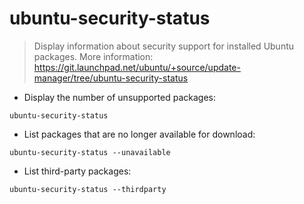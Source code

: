 # ubuntu-security-status

> Display information about security support for installed Ubuntu packages.
> More information: <https://git.launchpad.net/ubuntu/+source/update-manager/tree/ubuntu-security-status>

- Display the number of unsupported packages:

`ubuntu-security-status`

- List packages that are no longer available for download:

`ubuntu-security-status --unavailable`

- List third-party packages:

`ubuntu-security-status --thirdparty`
